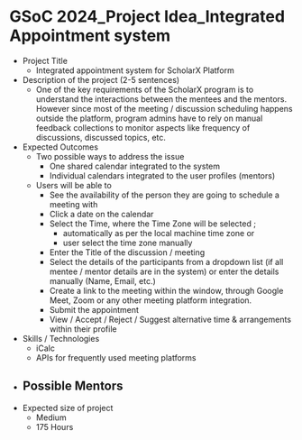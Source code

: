 # GSoC 2024_Project Idea_Integrated Appointment system

- Project Title
    - Integrated appointment system for ScholarX Platform
- Description of the project (2-5 sentences)
    - One of the key requirements of the ScholarX program is to understand the interactions between the mentees and the mentors. However since most of the meeting / discussion scheduling happens outside the platform, program admins have to rely on manual feedback collections to monitor aspects like frequency of discussions, discussed topics, etc.
- Expected Outcomes
    - Two possible ways to address the issue
        - One shared calendar integrated to the system
        - Individual calendars integrated to the user profiles (mentors)
    - Users will be able to
        - See the availability of the person they are going to schedule a meeting with
        - Click a date on the calendar
        - Select the Time, where the Time Zone will be selected ;
            - automatically as per the local machine time zone or
            - user select the time zone manually
        - Enter the Title of the discussion / meeting
        - Select the details of the participants from a dropdown list (if all mentee / mentor details are in the system) or enter the details manually (Name, Email, etc.)
        - Create a link to the meeting within the window, through Google Meet, Zoom or any other meeting platform integration.
        - Submit the appointment
        - View / Accept / Reject / Suggest alternative time & arrangements within their profile
- Skills / Technologies
    - iCalc
    - APIs for frequently used meeting platforms
- Possible Mentors
    - 
- Expected size of project
    - Medium
    - 175 Hours
